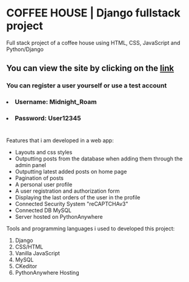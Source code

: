# COFFEE HOUSE | Django fullstack project
Full stack project of a coffee house using HTML, CSS, JavaScript and Python/Django

## You can view the site by clicking on the <a href="https://midnightroam.pythonanywhere.com">link</a>
### You can register a user yourself or use a test account
### <ul>
###   <li>Username: Midnight_Roam</li>
###   <li>Password: User12345</li>
### </ul>
<br />
Features that i am developed in a web app: 
<ul> 
  <li>Layouts and css styles</li>
  <li>Outputting posts from the database when adding them through the admin panel</li>
  <li>Outputting latest added posts on home page</li>
  <li>Pagination of posts</li>
  <li>A personal user profile</li>
  <li>A user registration and authorization form</li>
  <li>Displaying the last orders of the user in the profile</li>
  <li>Connected Security System "reCAPTCHAv3"</li>
  <li>Connected DB MySQL</li>
  <li>Server hosted on PythonAnywhere</li>
</ul>

Tools and programming languages i used to developed this project:
<ol>
  <li>Django</li>
  <li>CSS/HTML</li>
  <li>Vanilla JavaScript</li>
  <li>MySQL</li>
  <li>CKeditor</li>
  <li>PythonAnywhere Hosting</li>
</ol>
